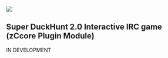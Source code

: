 <img src="https://m0de-60.github.io/web/super-duckhunt-new-logo.png">

<h2>Super DuckHunt 2.0 Interactive IRC game (zCcore Plugin Module)</h2>

IN DEVELOPMENT
